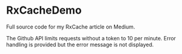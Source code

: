 # RxCacheDemo
Full source code for my RxCache article on Medium.

The Github API limits requests without a token to 10 per minute. Error handling is provided but the error message is not displayed.
